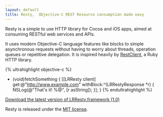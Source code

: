 ```yaml
---
layout: default
title: Resty,  Objective-C REST Resource consumption made easy
---
```


Resty is a simple to use HTTP library for Cocoa and iOS apps, aimed at consuming RESTful web services and APIs. 

It uses modern Objective-C language features like blocks to simple asynchronous requests without having to worry about threads, operation queues or repetitive delegation. It is inspired heavily by [RestClient](http://github.com/archiloque/rest-client), a Ruby HTTP library.

{% ultrahighlight objective-c %}
- (void)fetchSomething
{
  [[LRResty client] get:@"http://www.example.com" withBlock:^(LRRestyResponse *r) {
    NSLog(@"That's it! %@", [r asString]);
  }];
}
{% endultrahighlight %}

<div class="download">
  <a href="http://github.com/downloads/lukeredpath/LRResty/LRResty-0.9.dmg">Download the latest version of LRResty.framework (1.0)</a>
  
  <p class="license">Resty is released under the <a href="http://en.wikipedia.org/wiki/MIT_License">MIT license</a>.</p>
</div>

